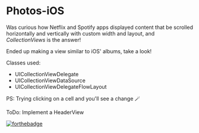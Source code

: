 # Photos-iOS

Was curious how Netflix and Spotify apps displayed content that be scrolled horizontally and vertically with custom width and layout, and *CollectionViews* is the answer!

Ended up making a view similar to iOS' albums, take a look!

Classes used: 
- UICollectionViewDelegate
- UICollectionViewDataSource
- UICollectionViewDelegateFlowLayout

PS: Trying clicking on a cell and you'll see a change 🪄

ToDo: Implement a HeaderView

[![forthebadge](https://forthebadge.com/images/badges/made-with-swift.svg)](https://forthebadge.com)
